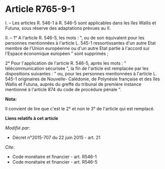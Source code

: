 # Article R765-9-1

I. – Les articles R. 546-1 à R. 546-5 sont applicables dans les îles Wallis et Futuna, sous réserve des adaptations prévues
au II.

II. – 1° A l'article R. 546-5, les mots : ", ou de son équivalent pour les personnes mentionnées à l'article L. 545-1
ressortissantes d'un autre Etat membre de l'Union européenne ou d'un autre Etat partie à l'accord sur l'Espace économique
européen ” sont supprimés ;

2° Pour l'application de l'article R. 546-5, après les mots : " télécommunication sécurisée ", la fin de l'article est
remplacée par les dispositions suivantes : " ou, pour les personnes mentionnées à l'article L. 545-1 originaires de Nouvelle-
Calédonie, de Polynésie française et des îles Wallis et Futuna, auprès du greffe du tribunal de première instance mentionné à
l'article 874 du code de procédure pénale ".

**Nota:**

Il convient de lire que c'est le 2° et non le 3° de l'article qui est remplacé.

**Liens relatifs à cet article**

_Modifié par_:

  - Décret n°2015-707 du 22 juin 2015 - art. 21

_Cite_:

  - Code monétaire et financier - art. R546-1
  - Code monétaire et financier - art. R546-5
